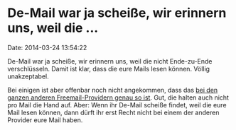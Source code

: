 De-Mail war ja scheiße, wir erinnern uns, weil die \...
=======================================================

Date: 2014-03-24 13:54:22

De-Mail war ja scheiße, wir erinnern uns, weil die nicht Ende-zu-Ende
verschlüsseln. Damit ist klar, dass die eure Mails lesen können. Völlig
unakzeptabel.

Bei einigen ist aber offenbar noch nicht angekommen, dass das [bei den
ganzen anderen Freemail-Providern genau so
ist](http://www.theguardian.com/technology/2014/mar/21/yahoo-google-and-apple-claim-right-to-read-user-emails).
Gut, die halten auch nicht pro Mail die Hand auf. Aber: Wenn ihr De-Mail
scheiße findet, weil die eure Mail lesen können, dann dürft ihr erst
Recht nicht bei einem der anderen Provider eure Mail haben.
